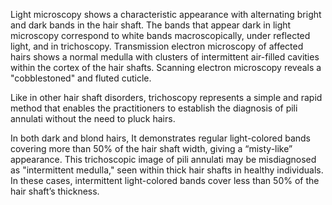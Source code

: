 Light microscopy shows a characteristic appearance with alternating bright and dark bands in the hair shaft. The bands that appear dark in light microscopy correspond to white bands macroscopically, under reflected light, and in trichoscopy. Transmission electron microscopy of affected hairs shows a normal medulla with clusters of intermittent air-filled cavities within the cortex of the hair shafts. Scanning electron microscopy reveals a "cobblestoned" and fluted cuticle.

Like in other hair shaft disorders, trichoscopy represents a simple and rapid method that enables the practitioners to establish the diagnosis of pili annulati without the need to pluck hairs.

In both dark and blond hairs, It demonstrates regular light-colored bands covering more than 50% of the hair shaft width, giving a “misty-like” appearance. This trichoscopic image of pili annulati may be misdiagnosed as "intermittent medulla," seen within thick hair shafts in healthy individuals. In these cases, intermittent light-colored bands cover less than 50% of the hair shaft’s thickness.